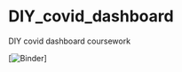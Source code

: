 # DIY_covid_dashboard
DIY covid dashboard coursework



[![Binder](https://mybinder.org/v2/gh/yitong2495/DIY_covid_dashboard/7aa18269b8c3c24d836866f4cdcb4bffcabf2b51?urlpath=lab%2Ftree%2FDashboard.ipynb)]
